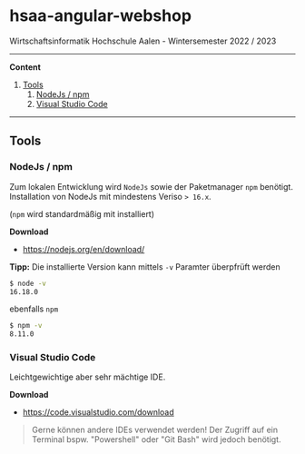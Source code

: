 # hsaa-angular-webshop

Wirtschaftsinformatik Hochschule Aalen - Wintersemester 2022 / 2023

---

**Content**

1. [Tools](#tools)
   1. [NodeJs / npm](#nodejs-npm)
   2. [Visual Studio Code](#visual-Studio-code)

---

## Tools

### NodeJs / npm

Zum lokalen Entwicklung wird `NodeJs` sowie der Paketmanager `npm` benötigt. Installation von NodeJs mit mindestens Veriso `> 16.x`.

(`npm` wird standardmäßig mit installiert)

**Download**

- https://nodejs.org/en/download/

**Tipp:** Die installierte Version kann mittels `-v` Paramter überpfrüft werden
```bash
$ node -v
16.18.0
```
ebenfalls `npm`
```bash
$ npm -v
8.11.0
```

### Visual Studio Code

Leichtgewichtige aber sehr mächtige IDE.

**Download**

- https://code.visualstudio.com/download

> Gerne können andere IDEs verwendet werden! Der Zugriff auf ein Terminal bspw. "Powershell" oder "Git Bash" wird jedoch benötigt.
